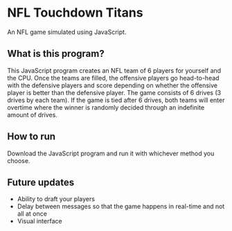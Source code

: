 # NFL Touchdown Titans
An NFL game simulated using JavaScript.

## What is this program?
This JavaScript program creates an NFL team of 6 players for yourself and the CPU.
Once the teams are filled, the offensive players go head-to-head with the defensive players and score depending on whether the offensive player is better than the defensive player.
The game consists of 6 drives (3 drives by each team).
If the game is tied after 6 drives, both teams will enter overtime where the winner is randomly decided through an indefinite amount of drives.

## How to run
Download the JavaScript program and run it with whichever method you choose.

## Future updates
- Ability to draft your players
- Delay between messages so that the game happens in real-time and not all at once
- Visual interface
